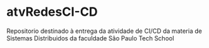 # atvRedesCI-CD
Repositorio destinado à entrega da atividade de CI/CD da materia de Sistemas Distribuidos da faculdade São Paulo Tech School
